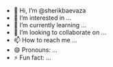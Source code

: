 - 👋 Hi, I’m @sherikbaevaza
- 👀 I’m interested in ...
- 🌱 I’m currently learning ...
- 💞️ I’m looking to collaborate on ...
- 📫 How to reach me ...
- 😄 Pronouns: ...
- ⚡ Fun fact: ...

<!---
sherikbaevaza/sherikbaevaza is a ✨ special ✨ repository because its `README.md` (this file) appears on your GitHub profile.
You can click the Preview link to take a look at your changes.
--->
